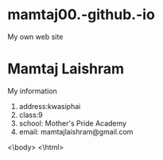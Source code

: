 # mamtaj00.-github.-io
My own web site
<html>
<head></head>
<body>
<h1>Mamtaj Laishram</h1>
My information
<ol type="1">
<Li>address:kwasiphai
<li>class:9
<li>school: Mother's Pride Academy
<li>email: mamtajlaishram@gmail.com
</ol>

<\body>
<\html>
